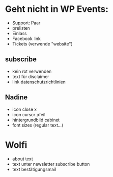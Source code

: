 # Geht nicht in WP Events:

- Support: Paar
- prelisten
- Einlass
- Facebook link
- Tickets (verwende "website")

## subscribe

- kein rot verwenden
- text für disclaimer
- link datenschutzrichtlinien

## Nadine

- icon close x
- icon cursor pfeil
- hintergrundbild cabinet
- font sizes (regular text...)

# Wolfi

- about text
- text unter newsletter subscribe button
- text bestätigungsmail
